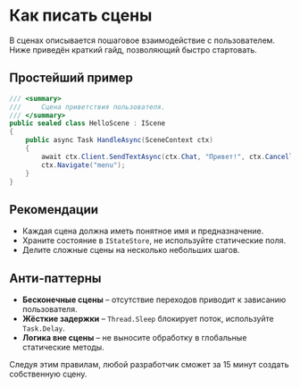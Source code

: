 # Как писать сцены

В сценах описывается пошаговое взаимодействие с пользователем. Ниже приведён краткий гайд, позволяющий быстро стартовать.

## Простейший пример
```csharp
/// <summary>
///     Сцена приветствия пользователя.
/// </summary>
public sealed class HelloScene : IScene
{
    public async Task HandleAsync(SceneContext ctx)
    {
        await ctx.Client.SendTextAsync(ctx.Chat, "Привет!", ctx.CancellationToken);
        ctx.Navigate("menu");
    }
}
```

## Рекомендации
* Каждая сцена должна иметь понятное имя и предназначение.
* Храните состояние в `IStateStore`, не используйте статические поля.
* Делите сложные сцены на несколько небольших шагов.

## Анти-паттерны
* **Бесконечные сцены** – отсутствие переходов приводит к зависанию пользователя.
* **Жёсткие задержки** – `Thread.Sleep` блокирует поток, используйте `Task.Delay`.
* **Логика вне сцены** – не выносите обработку в глобальные статические методы.

Следуя этим правилам, любой разработчик сможет за 15 минут создать собственную сцену.
